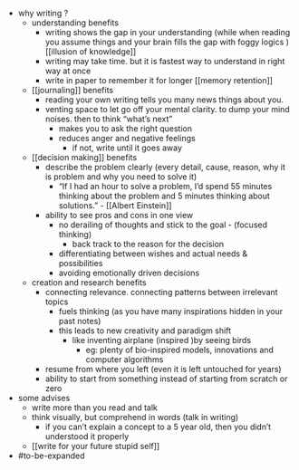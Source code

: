 - why writing ?
    - understanding benefits 
        - writing shows the gap in your understanding (while when reading you assume things and your brain fills the gap with foggy logics ) [[illusion of knowledge]]
        - writing may take time. but it is fastest way to understand in right way at once
        - write in paper to remember it for longer [[memory retention]]
    - [[journaling]] benefits
        - reading your own writing tells you many news things about you. 
        - venting space to let go off your mental clarity. to dump your mind noises. then to think “what’s next” 
            - makes you to ask the right question
            - reduces anger and negative feelings
                - if not, write until it goes away
    - [[decision making]] benefits
        - describe the problem clearly (every detail, cause, reason, why it is problem and why you need to solve it)
            - “If I had an hour to solve a problem, I’d spend 55 minutes thinking about the problem and 5 minutes thinking about solutions.” - [[Albert Einstein]]
        - ability to see pros and cons in one view
            - no derailing of thoughts and stick to the goal - (focused thinking)
                - back track to the reason for the decision
            - differentiating between wishes and actual needs & possibilities
            - avoiding emotionally driven decisions
    - creation and research benefits
        - connecting relevance. connecting patterns between irrelevant topics
            - fuels thinking (as you have many inspirations hidden in your past notes)
            - this leads to new creativity and paradigm shift 
                - like inventing airplane (inspired )by seeing birds
                    - eg: plenty of bio-inspired models, innovations and computer algorithms
        - resume from where you left (even it is left untouched for years)
        - ability to start from something instead of starting from scratch or zero
- some advises
    - write more than you read and talk 
    - think visually, but comprehend in words (talk in writing)
        - if you can’t explain a concept to a 5 year old, then you didn’t understood it properly 
    - [[write for your future stupid self]]
- #to-be-expanded
